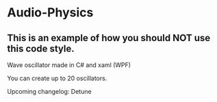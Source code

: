 # Audio-Physics

## This is an example of how you should NOT use this code style.

Wave oscillator made in C# and xaml (WPF)

You can create up to 20 oscillators.

Upcoming changelog:
Detune
